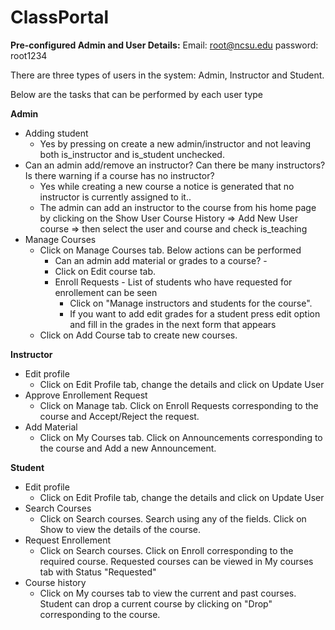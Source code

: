 # ClassPortal

<b>Pre-configured Admin and User Details:</b>
Email: root@ncsu.edu	password: root1234


There are three types of users in the system: Admin, Instructor and Student.

Below are the tasks that can be performed by each user type

<b> Admin </b>
- Adding student
	* Yes by pressing on create a new admin/instructor and not leaving both is_instructor and is_student unchecked.
- Can an admin add/remove an instructor? Can there be many instructors? Is there warning if a course has no instructor?
  * Yes while creating a new course a notice is generated that no instructor is currently assigned to it.. 
  * The admin can add an instructor to the course from his home page by clicking on the Show User Course History => Add New User 	  course => then select the user and course and check is_teaching
- Manage Courses
	* Click on Manage Courses tab. Below actions can be performed
		* Can an admin add material or grades to a course? - 
      *  Click on Edit course tab.
		* Enroll Requests - List of students who have requested for enrollement can be seen
		  * Click on "Manage instructors and students for the course".
		  * If you want to add edit grades for a student press edit option and fill in the grades in the next form that appears
	* Click on Add Course tab to create new courses. 
	
<b> Instructor </b>
- Edit profile
	* Click on Edit Profile tab, change the details and click on Update User
- Approve Enrollement Request
	* Click on Manage  tab. Click on Enroll Requests corresponding to the course and Accept/Reject the request.
- Add Material
	* Click on My Courses tab. Click on Announcements corresponding to the course and Add a new Announcement.
	
<b> Student </b>
- Edit profile
	* Click on Edit Profile tab, change the details and click on Update User
- Search Courses
	* Click on Search courses. Search using any of the fields. Click on Show to view the details of the course.
- Request Enrollement
	* Click on Search courses. Click on Enroll corresponding to the required course. Requested courses can be viewed in My courses tab with Status "Requested"
- Course history
	* Click on My courses tab to view the current and past courses. Student can drop a current course by clicking on "Drop" corresponding to the course.
